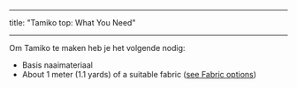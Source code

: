 - - -
title: "Tamiko top: What You Need"
- - -

Om Tamiko te maken heb je het volgende nodig:

- Basis naaimateriaal
- About 1 meter (1.1 yards) of a suitable fabric ([see Fabric options](/docs/patterns/tamiko/fabric))
